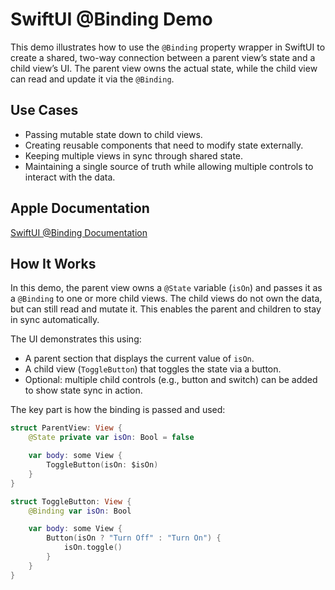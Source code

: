# SwiftUI @Binding Demo

This demo illustrates how to use the `@Binding` property wrapper in SwiftUI to create a shared, two-way connection between a parent view’s state and a child view’s UI. The parent view owns the actual state, while the child view can read and update it via the `@Binding`.

## Use Cases

* Passing mutable state down to child views.
* Creating reusable components that need to modify state externally.
* Keeping multiple views in sync through shared state.
* Maintaining a single source of truth while allowing multiple controls to interact with the data.

## Apple Documentation

[SwiftUI @Binding Documentation](https://developer.apple.com/documentation/swiftui/binding)

## How It Works

In this demo, the parent view owns a `@State` variable (`isOn`) and passes it as a `@Binding` to one or more child views. The child views do not own the data, but can still read and mutate it. This enables the parent and children to stay in sync automatically.

The UI demonstrates this using:
- A parent section that displays the current value of `isOn`.
- A child view (`ToggleButton`) that toggles the state via a button.
- Optional: multiple child controls (e.g., button and switch) can be added to show state sync in action.

The key part is how the binding is passed and used:

```swift
struct ParentView: View {
    @State private var isOn: Bool = false

    var body: some View {
        ToggleButton(isOn: $isOn)
    }
}

struct ToggleButton: View {
    @Binding var isOn: Bool

    var body: some View {
        Button(isOn ? "Turn Off" : "Turn On") {
            isOn.toggle()
        }
    }
}
